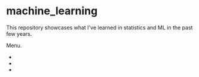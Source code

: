 # machine_learning

This repository showcases what I've learned in statistics and ML in the past few years.

Menu.

* 
* 
* 



